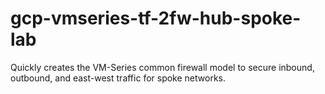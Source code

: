 # gcp-vmseries-tf-2fw-hub-spoke-lab
Quickly creates the VM-Series common firewall model to secure inbound, outbound, and east-west traffic for spoke networks.
